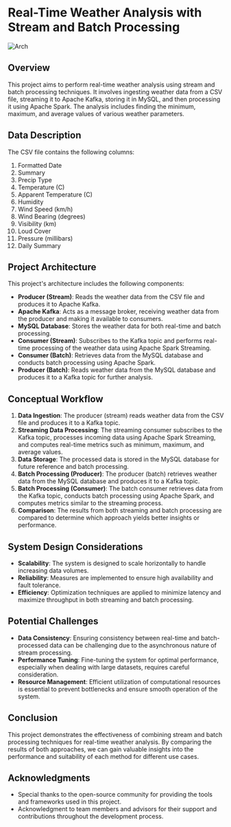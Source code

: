 # Real-Time Weather Analysis with Stream and Batch Processing



![Arch](https://github.com/Sakthe-Balan/WeatherAnalysis_Spark/assets/103580234/229ec5dd-7769-4176-b22f-07ab022f93ed)


## Overview

This project aims to perform real-time weather analysis using stream and batch processing techniques. It involves ingesting weather data from a CSV file, streaming it to Apache Kafka, storing it in MySQL, and then processing it using Apache Spark. The analysis includes finding the minimum, maximum, and average values of various weather parameters.

## Data Description

The CSV file contains the following columns:

1. Formatted Date
2. Summary
3. Precip Type
4. Temperature (C)
5. Apparent Temperature (C)
6. Humidity
7. Wind Speed (km/h)
8. Wind Bearing (degrees)
9. Visibility (km)
10. Loud Cover
11. Pressure (millibars)
12. Daily Summary

## Project Architecture

This project's architecture includes the following components:

- **Producer (Stream)**: Reads the weather data from the CSV file and produces it to Apache Kafka.
- **Apache Kafka**: Acts as a message broker, receiving weather data from the producer and making it available to consumers.
- **MySQL Database**: Stores the weather data for both real-time and batch processing.
- **Consumer (Stream)**: Subscribes to the Kafka topic and performs real-time processing of the weather data using Apache Spark Streaming.
- **Consumer (Batch)**: Retrieves data from the MySQL database and conducts batch processing using Apache Spark.
- **Producer (Batch)**: Reads weather data from the MySQL database and produces it to a Kafka topic for further analysis.

## Conceptual Workflow

1. **Data Ingestion**: The producer (stream) reads weather data from the CSV file and produces it to a Kafka topic.
2. **Streaming Data Processing**: The streaming consumer subscribes to the Kafka topic, processes incoming data using Apache Spark Streaming, and computes real-time metrics such as minimum, maximum, and average values.
3. **Data Storage**: The processed data is stored in the MySQL database for future reference and batch processing.
4. **Batch Processing (Producer)**: The producer (batch) retrieves weather data from the MySQL database and produces it to a Kafka topic.
5. **Batch Processing (Consumer)**: The batch consumer retrieves data from the Kafka topic, conducts batch processing using Apache Spark, and computes metrics similar to the streaming process.
6. **Comparison**: The results from both streaming and batch processing are compared to determine which approach yields better insights or performance.

## System Design Considerations

- **Scalability**: The system is designed to scale horizontally to handle increasing data volumes.
- **Reliability**: Measures are implemented to ensure high availability and fault tolerance.
- **Efficiency**: Optimization techniques are applied to minimize latency and maximize throughput in both streaming and batch processing.

## Potential Challenges

- **Data Consistency**: Ensuring consistency between real-time and batch-processed data can be challenging due to the asynchronous nature of stream processing.
- **Performance Tuning**: Fine-tuning the system for optimal performance, especially when dealing with large datasets, requires careful consideration.
- **Resource Management**: Efficient utilization of computational resources is essential to prevent bottlenecks and ensure smooth operation of the system.

## Conclusion

This project demonstrates the effectiveness of combining stream and batch processing techniques for real-time weather analysis. By comparing the results of both approaches, we can gain valuable insights into the performance and suitability of each method for different use cases.

## Acknowledgments

- Special thanks to the open-source community for providing the tools and frameworks used in this project.
- Acknowledgment to team members and advisors for their support and contributions throughout the development process.
